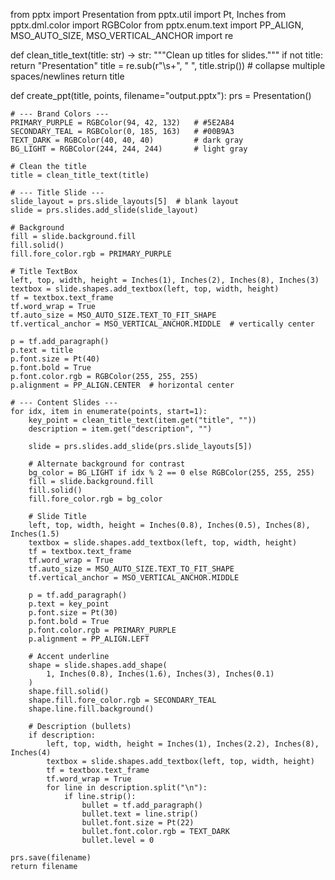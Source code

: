 from pptx import Presentation
from pptx.util import Pt, Inches
from pptx.dml.color import RGBColor
from pptx.enum.text import PP_ALIGN, MSO_AUTO_SIZE, MSO_VERTICAL_ANCHOR
import re


def clean_title_text(title: str) -> str:
    """Clean up titles for slides."""
    if not title:
        return "Presentation"
    title = re.sub(r"\s+", " ", title.strip())  # collapse multiple spaces/newlines
    return title


def create_ppt(title, points, filename="output.pptx"):
    prs = Presentation()

    # --- Brand Colors ---
    PRIMARY_PURPLE = RGBColor(94, 42, 132)   # #5E2A84
    SECONDARY_TEAL = RGBColor(0, 185, 163)   # #00B9A3
    TEXT_DARK = RGBColor(40, 40, 40)         # dark gray
    BG_LIGHT = RGBColor(244, 244, 244)       # light gray

    # Clean the title
    title = clean_title_text(title)

    # --- Title Slide ---
    slide_layout = prs.slide_layouts[5]  # blank layout
    slide = prs.slides.add_slide(slide_layout)

    # Background
    fill = slide.background.fill
    fill.solid()
    fill.fore_color.rgb = PRIMARY_PURPLE

    # Title TextBox
    left, top, width, height = Inches(1), Inches(2), Inches(8), Inches(3)
    textbox = slide.shapes.add_textbox(left, top, width, height)
    tf = textbox.text_frame
    tf.word_wrap = True
    tf.auto_size = MSO_AUTO_SIZE.TEXT_TO_FIT_SHAPE
    tf.vertical_anchor = MSO_VERTICAL_ANCHOR.MIDDLE  # vertically center

    p = tf.add_paragraph()
    p.text = title
    p.font.size = Pt(40)
    p.font.bold = True
    p.font.color.rgb = RGBColor(255, 255, 255)
    p.alignment = PP_ALIGN.CENTER  # horizontal center

    # --- Content Slides ---
    for idx, item in enumerate(points, start=1):
        key_point = clean_title_text(item.get("title", ""))
        description = item.get("description", "")

        slide = prs.slides.add_slide(prs.slide_layouts[5])

        # Alternate background for contrast
        bg_color = BG_LIGHT if idx % 2 == 0 else RGBColor(255, 255, 255)
        fill = slide.background.fill
        fill.solid()
        fill.fore_color.rgb = bg_color

        # Slide Title
        left, top, width, height = Inches(0.8), Inches(0.5), Inches(8), Inches(1.5)
        textbox = slide.shapes.add_textbox(left, top, width, height)
        tf = textbox.text_frame
        tf.word_wrap = True
        tf.auto_size = MSO_AUTO_SIZE.TEXT_TO_FIT_SHAPE
        tf.vertical_anchor = MSO_VERTICAL_ANCHOR.MIDDLE

        p = tf.add_paragraph()
        p.text = key_point
        p.font.size = Pt(30)
        p.font.bold = True
        p.font.color.rgb = PRIMARY_PURPLE
        p.alignment = PP_ALIGN.LEFT

        # Accent underline
        shape = slide.shapes.add_shape(
            1, Inches(0.8), Inches(1.6), Inches(3), Inches(0.1)
        )
        shape.fill.solid()
        shape.fill.fore_color.rgb = SECONDARY_TEAL
        shape.line.fill.background()

        # Description (bullets)
        if description:
            left, top, width, height = Inches(1), Inches(2.2), Inches(8), Inches(4)
            textbox = slide.shapes.add_textbox(left, top, width, height)
            tf = textbox.text_frame
            tf.word_wrap = True
            for line in description.split("\n"):
                if line.strip():
                    bullet = tf.add_paragraph()
                    bullet.text = line.strip()
                    bullet.font.size = Pt(22)
                    bullet.font.color.rgb = TEXT_DARK
                    bullet.level = 0

    prs.save(filename)
    return filename
